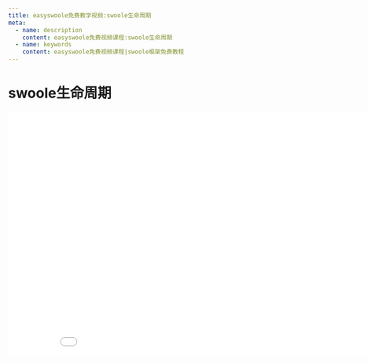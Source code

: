 ```yaml
---
title: easyswoole免费教学视频:swoole生命周期
meta:
  - name: description
    content: easyswoole免费视频课程:swoole生命周期
  - name: keywords
    content: easyswoole免费视频课程|swoole框架免费教程
---
```

# swoole生命周期
<div>
    <iframe id="videoFrame" src="//player.bilibili.com/player.html?bvid=BV1t14y1r7eH" scrolling="no" border="0" frameborder="no" framespacing="0" allowfullscreen="true" width="900px" height="500px"></iframe>
</div>
